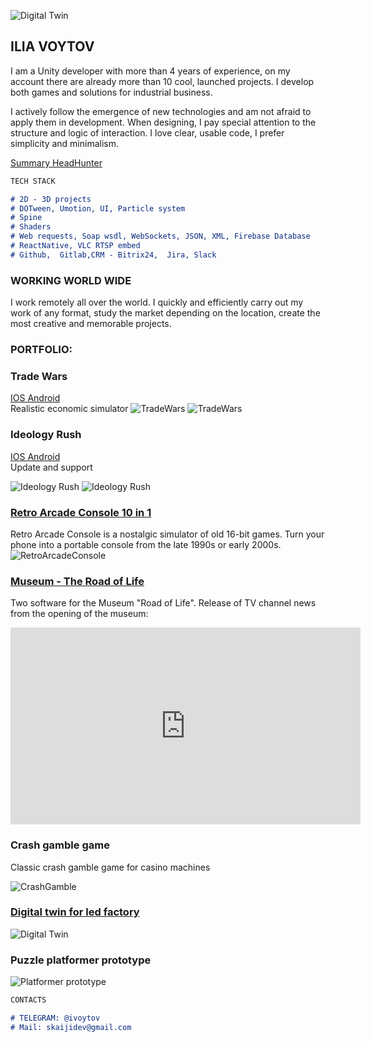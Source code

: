 ![Digital Twin](https://raw.githubusercontent.com/Skaiji/Skaiji.github.io/main/mwu_logo_rgb.png)
## ILIA VOYTOV

I am a Unity developer with more than 4 years of experience, on my account there are already more than 10 cool, launched projects. I develop both games and solutions for industrial business.

I actively follow the emergence of new technologies and am not afraid to apply them in development. When designing, I pay special attention to the structure and logic of interaction. I love clear, usable code, I prefer simplicity and minimalism.

<a href="https://petrozavodsk.hh.ru/applicant/resumes/view?resume=eeb93e34ff03a3047c0039ed1f6c7752344939"> Summary HeadHunter </a>

```markdown
TECH STACK

# 2D - 3D projects
# DOTween, Umotion, UI, Particle system
# Spine
# Shaders
# Web requests, Soap wsdl, WebSockets, JSON, XML, Firebase Database
# ReactNative, VLC RTSP embed
# Github,  Gitlab,CRM - Bitrix24,  Jira, Slack

```
### WORKING WORLD WIDE

I work remotely all over the world.
I quickly and efficiently carry out my work of any format, study the market depending on the location, create the most creative and memorable projects.

### PORTFOLIO:

### Trade Wars
<a href="https://apps.apple.com/ru/app/trade-wars-economy-simulator/id1620926691"> IOS </a> 
<a href="https://play.google.com/store/apps/details?id=com.plusgames.tradewars&hl=ru&gl=US"> Android </a> 
<br>
Realistic economic simulator
![TradeWars](https://raw.githubusercontent.com/Skaiji/Skaiji.github.io/main/tw.png)
![TradeWars](https://raw.githubusercontent.com/Skaiji/Skaiji.github.io/main/unnamed%20(1).jpg)

### Ideology Rush
<a href="https://apps.apple.com/us/app/ideology-rush/id1552072757"> IOS </a> 
<a href="https://play.google.com/store/apps/details?id=com.plusgames.ideologyr&hl=ru&gl=US"> Android </a> 
<br>
Update and support

![Ideology Rush](https://raw.githubusercontent.com/Skaiji/Skaiji.github.io/main/ideology-rush-simuljator-politicheskoj-ideologii_1.png)
![Ideology Rush](https://raw.githubusercontent.com/Skaiji/Skaiji.github.io/main/ideology-rush-simuljator-politicheskoj-ideologii_2.png)

### <a href="https://apps.apple.com/ru/app/retro-arcade-console-10-in-1/id1631812417"> Retro Arcade Console 10 in 1  </a> 
Retro Arcade Console is a nostalgic simulator of old 16-bit games.
Turn your phone into a portable console from the late 1990s or early 2000s.
![RetroArcadeConsole](https://raw.githubusercontent.com/Skaiji/Skaiji.github.io/main/retroarcade.PNG)

### <a href="https://www.youtube.com/embed/6OEIRiSINSI">Museum - The Road of Life</a> 
Two software for the Museum "Road of Life". 
 Release of TV channel news from the opening of the museum:
 <iframe width="560" height="315" src="https://www.youtube.com/embed/6OEIRiSINSI" frameborder="0" allow="autoplay; encrypted-media" allowfullscreen></iframe>

### Crash gamble game
Classic crash gamble game for casino machines

![CrashGamble](https://raw.githubusercontent.com/Skaiji/Skaiji.github.io/main/Snimok_ekrana_2021-11-27_v_22.07.51_1x_1x.png)

### <a href="https://www.youtube.com/watch?v=CjOb_ibVSCg">Digital twin for led factory</a> 
![Digital Twin](https://raw.githubusercontent.com/Skaiji/Skaiji.github.io/main/IMG_0133_1x_1x.jpeg)

### Puzzle platformer prototype
![Platformer prototype](https://raw.githubusercontent.com/Skaiji/Skaiji.github.io/main/Snimok_ekrana_2021-11-27_v_22.21.38_1x_1x.png)

```markdown
CONTACTS

# TELEGRAM: @ivoytov
# Mail: skaijidev@gmail.com
```
